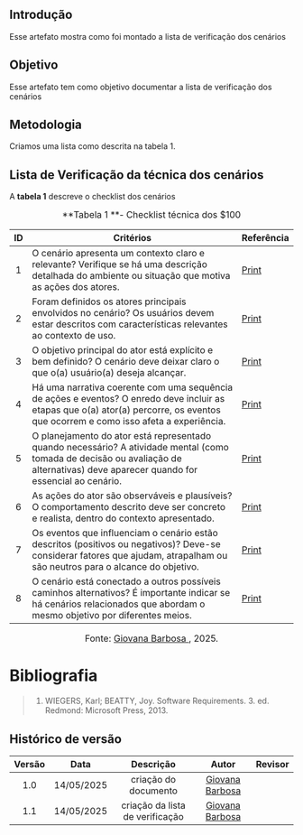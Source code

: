 ## Introdução

Esse artefato mostra como foi montado a lista de verificação dos cenários

## Objetivo

Esse artefato tem como objetivo documentar a lista de verificação dos cenários

## Metodologia

Criamos uma lista como descrita na tabela 1.

## Lista de Verificação da técnica dos cenários

A **tabela 1** descreve o checklist dos cenários

<font size="3"><p style="text-align: center">**Tabela 1 **- Checklist técnica dos $100 </p></font>

| ID  | Critérios                                                                                   |Referência                                                        |
| :-: | ------------------------------------------------------------------------------------------- | ----------------------------------------------------------------- |
| 1  | O cenário apresenta um contexto claro e relevante? Verifique se há uma descrição detalhada do ambiente ou situação que motiva as ações dos atores. |[Print](https://drive.google.com/file/d/1bPtXhHVrhZfJG5mS4BzSTxJIEWsBcrpS/view?usp=sharing)|
| 2  | Foram definidos os atores principais envolvidos no cenário? Os usuários devem estar descritos com características relevantes ao contexto de uso. |[Print](https://drive.google.com/file/d/1bPtXhHVrhZfJG5mS4BzSTxJIEWsBcrpS/view?usp=sharing)|
| 3  | O objetivo principal do ator está explícito e bem definido? O cenário deve deixar claro o que o(a) usuário(a) deseja alcançar. |[Print](https://drive.google.com/file/d/1bPtXhHVrhZfJG5mS4BzSTxJIEWsBcrpS/view?usp=sharing)|
| 4  | Há uma narrativa coerente com uma sequência de ações e eventos? O enredo deve incluir as etapas que o(a) ator(a) percorre, os eventos que ocorrem e como isso afeta a experiência. |[Print](https://drive.google.com/file/d/1bPtXhHVrhZfJG5mS4BzSTxJIEWsBcrpS/view?usp=sharing)|
| 5  | O planejamento do ator está representado quando necessário? A atividade mental (como tomada de decisão ou avaliação de alternativas) deve aparecer quando for essencial ao cenário. |[Print](https://drive.google.com/file/d/1bPtXhHVrhZfJG5mS4BzSTxJIEWsBcrpS/view?usp=sharing)|
| 6  | As ações do ator são observáveis e plausíveis? O comportamento descrito deve ser concreto e realista, dentro do contexto apresentado. |[Print](https://drive.google.com/file/d/1bPtXhHVrhZfJG5mS4BzSTxJIEWsBcrpS/view?usp=sharing)|
| 7  | Os eventos que influenciam o cenário estão descritos (positivos ou negativos)? Deve-se considerar fatores que ajudam, atrapalham ou são neutros para o alcance do objetivo. |[Print](https://drive.google.com/file/d/1bPtXhHVrhZfJG5mS4BzSTxJIEWsBcrpS/view?usp=sharing)|
| 8  | O cenário está conectado a outros possíveis caminhos alternativos? É importante indicar se há cenários relacionados que abordam o mesmo objetivo por diferentes meios. |[Print](https://drive.google.com/file/d/1bPtXhHVrhZfJG5mS4BzSTxJIEWsBcrpS/view?usp=sharing)|

<font size="3"><p style="text-align: center">Fonte: [Giovana Barbosa ](https://github.com/gio221), 2025.</p></font>

<a name="ref1"></a>

# Bibliografia

> 1. WIEGERS, Karl; BEATTY, Joy. Software Requirements. 3. ed. Redmond: Microsoft Press, 2013.

## Histórico de versão

| Versão |    Data    |       Descrição        |                     Autor                      |                  Revisor                   |
| :----: | :--------: | :--------------------: | :--------------------------------------------: | :----------------------------------------: |
|  1.0   | 14/05/2025 | criação do documento |  [Giovana Barbosa](https://github.com/gio221)   | |
|  1.1   | 14/05/2025 | criação da lista de verificação |  [Giovana Barbosa](https://github.com/gio221)   | |